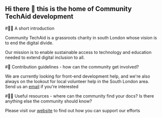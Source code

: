 ## Hi there 👋 this is the home of Community TechAid development 

#🙋‍♀️ A short introduction

Community TechAid is a grassroots charity in south London whose vision is to end the digital divide.

Our mission is to enable sustainable access to technology and education needed to extend digital inclusion to all.

#🌈 Contribution guidelines - how can the community get involved?

We are currently looking for front-end development help, and we're also always on the lookout for local volunteer help in the South London area. Send us an [email](mailto:contact@communitytechaid.org.uk) if you're interested 

#👩‍💻 Useful resources - where can the community find your docs? Is there anything else the community should know?

Please visit our [website](https://communitytechaid.org.uk/) to find out how you can support our efforts 
